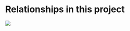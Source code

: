 # Relationships in this project
![](http://drive.google.com/uc?export=view&id=15KlbePjOn3Fe_AEuSv0frM8vRfjgkIxT)



<!--stackedit_data:
eyJoaXN0b3J5IjpbNzYyNDUxMTMyXX0=
-->